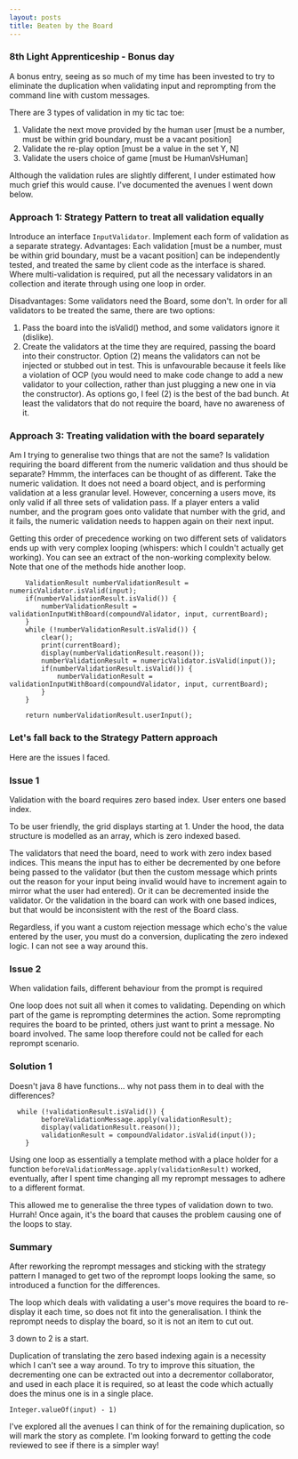 ```yaml
---
layout: posts
title: Beaten by the Board
---
```

### 8th Light Apprenticeship - Bonus day

A bonus entry, seeing as so much of my time has been invested to try to eliminate the duplication when validating input and reprompting from the command line with custom messages.

There are 3 types of validation in my tic tac toe:
1) Validate the next move provided by the human user [must be a number, must be within grid boundary, must be a vacant position]
2) Validate the re-play option [must be a value in the set Y, N]
3) Validate the users choice of game [must be HumanVsHuman]

Although the validation rules are slightly different, I under estimated how much grief this would cause. I've documented the avenues I went down below. 


<!--break-->

### Approach 1: Strategy Pattern to treat all validation equally
Introduce an interface `InputValidator`. Implement each form of validation as a separate strategy.
Advantages: Each validation [must be a number, must be within grid boundary, must be a vacant position] can be independently tested, and treated the same by client code as the interface is shared. Where multi-validation is required, put all the necessary validators in an collection and iterate through using one loop in order.

Disadvantages: Some validators need the Board, some don't. In order for all validators to be treated the same, there are two options:
1) Pass the board into the isValid() method, and some validators ignore it (dislike).
2) Create the validators at the time they are required, passing the board into their constructor. 
Option (2) means the validators can not be injected or stubbed out in test. This is unfavourable because it feels like a violation of OCP (you would need to make code change to add a new validator to your collection, rather than just plugging a new one in via the constructor).
As options go, I feel (2) is the best of the bad bunch. At least the validators that do not require the board, have no awareness of it.

### Approach 3: Treating validation with the board separately

Am I trying to generalise two things that are not the same? Is validation requiring the board different from the numeric validation and thus should be separate? Hmmm, the interfaces can be thought of as different. Take the numeric validation. It does not need a board object, and is performing validation at a less granular level. However, concerning a users move, its only valid if all three sets of validation pass. If a player enters a valid number, and the program goes onto validate that number with the grid, and it fails, the numeric validation needs to happen again on their next input. 

Getting this order of precedence working on two different sets of validators ends up with very complex looping (whispers: which I couldn't actually get working). You can see an extract of the non-working complexity below. Note that one of the methods hide another loop.


        ValidationResult numberValidationResult = numericValidator.isValid(input);
        if(numberValidationResult.isValid()) {
            numberValidationResult = validationInputWithBoard(compoundValidator, input, currentBoard);
        }
        while (!numberValidationResult.isValid()) {
            clear();
            print(currentBoard);
            display(numberValidationResult.reason());
            numberValidationResult = numericValidator.isValid(input());
            if(numberValidationResult.isValid()) {
                numberValidationResult = validationInputWithBoard(compoundValidator, input, currentBoard);
            }
        }

        return numberValidationResult.userInput();
  
### Let's fall back to the Strategy Pattern approach

Here are the issues I faced.

### Issue 1
Validation with the board requires zero based index. User enters one based index.

To be user friendly, the grid displays starting at 1. Under the hood, the data structure is modelled as an array, which is zero indexed based. 

The validators that need the board, need to work with zero index based indices. This means the input has to either be decremented by one before being passed to the validator (but then the custom message which prints out the reason for your input being invalid would have to increment again to mirror what the user had entered). Or it can be decremented inside the validator. Or the validation in the board can work with one based indices, but that would be inconsistent with the rest of the Board class.

Regardless, if you want a custom rejection message which echo's the value entered by the user, you must do a conversion, duplicating the zero indexed logic. I can not see a way around this.

### Issue 2
When validation fails, different behaviour from the prompt is required

One loop does not suit all when it comes to validating. Depending on which part of the game is reprompting determines the action. Some reprompting requires the board to be printed, others just want to print a message. No board involved. The same loop therefore could not be called for each reprompt scenario.

### Solution 1
Doesn't java 8 have functions... why not pass them in to deal with the differences?

      while (!validationResult.isValid()) {
            beforeValidationMessage.apply(validationResult);
            display(validationResult.reason());
            validationResult = compoundValidator.isValid(input());
        }


Using one loop as essentially a template method with a place holder for a function `beforeValidationMessage.apply(validationResult)` worked, eventually, after I spent time changing all my reprompt messages to adhere to a different format. 

This allowed me to generalise the three types of validation down to two. Hurrah! 
Once again, it's the board that causes the problem causing one of the loops to stay.

### Summary

After reworking the reprompt messages and sticking with the strategy pattern I managed to get two of the reprompt loops looking the same, so introduced a function for the differences. 

The loop which deals with validating a user's move requires the board to re-display it each time, so does not fit into the generalisation. I think the reprompt needs to display the board, so it is not an item to cut out.

3 down to 2 is a start. 

Duplication of translating the zero based indexing again is a necessity which I can't see a way around. 
To try to improve this situation, the decrementing one can be extracted out into a decrementor collaborator, and used in each place it is required, so at least the code which actually does the minus one is in a single place.

`Integer.valueOf(input) - 1)`

I've explored all the avenues I can think of for the remaining duplication, so will mark the story as complete. I'm looking forward to getting the code reviewed to see if there is a simpler way! 